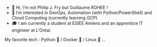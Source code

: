 - 👋 Hi, I’m not Philip J. Fry but Guillaume ROHEE ! 
- 👀 I’m interested in DevOps, Automation (with Python/PowerShell) and Cloud Computing (currently learning GCP)
- 🎓 I am currently a student at ESIEE Amiens and an apprentice IT engineer at L'Oréal.

My favorite tech : Python 🐍 / Docker 🐳 / Linux 🐧 ...

<!---
Guigui0812/Guigui0812 is a ✨ special ✨ repository because its `README.md` (this file) appears on your GitHub profile.
You can click the Preview link to take a look at your changes.
--->
